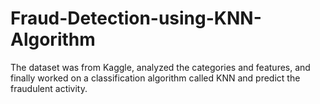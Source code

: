 # Fraud-Detection-using-KNN-Algorithm
The dataset was from Kaggle, analyzed the categories and features, and finally worked on a classification algorithm called KNN and predict the fraudulent activity.
